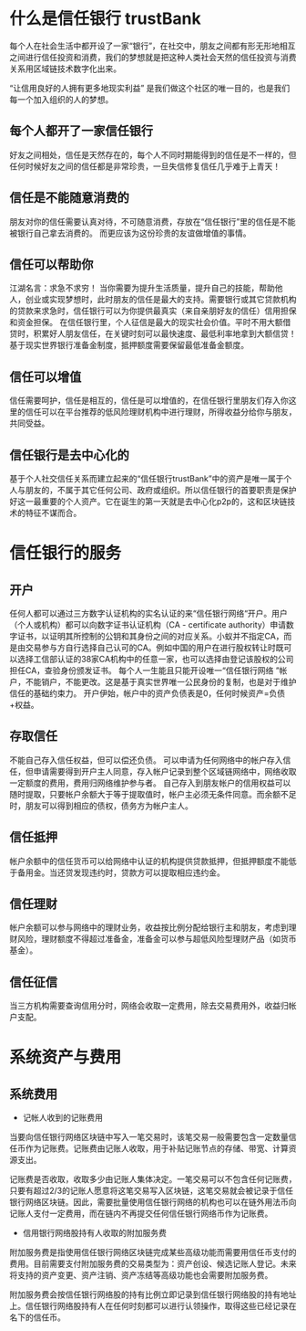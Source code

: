 
#  什么是信任银行 trustBank

每个人在社会生活中都开设了一家“银行”，在社交中，朋友之间都有形无形地相互之间进行信任投资和消费，我们的梦想就是把这种人类社会天然的信任投资与消费关系用区域链技术数字化出来。

“让信用良好的人拥有更多地现实利益” 是我们做这个社区的唯一目的，也是我们每一个加入组织的人的梦想。

## 每个人都开了一家信任银行

好友之间相处，信任是天然存在的，每个人不同时期能得到的信任是不一样的，但任何时候好友之间的信任都是非常珍贵，一旦失信修复信任几乎难于上青天！

## 信任是不能随意消费的

朋友对你的信任需要认真对待，不可随意消费，存放在“信任银行”里的信任是不能被银行自己拿去消费的。
而更应该为这份珍贵的友谊做增值的事情。

## 信任可以帮助你

江湖名言：求急不求穷！
当你需要为提升生活质量，提升自己的技能，帮助他人，创业或实现梦想时，此时朋友的信任是最大的支持。需要银行或其它贷款机构的贷款来求急时，信任银行可以为你提供最真实（来自亲朋好友的信任）信用担保和资金担保。
在信任银行里，个人征信是最大的现实社会价值。平时不用大额借贷时，积累好人朋友信任，在关键时刻可以最快速度、最低利率地拿到大额信贷！
基于现实世界银行准备金制度，抵押额度需要保留最低准备金额度。

## 信任可以增值

信任需要呵护，信任是相互的，信任是可以增值的，在信任银行里朋友们存入你这里的信任可以在平台推荐的低风险理财机构中进行理财，所得收益分给你与朋友，共同受益。

## 信任银行是去中心化的

基于个人社交信任关系而建立起来的“信任银行trustBank”中的资产是唯一属于个人与朋友的，不属于其它任何公司、政府或组织。所以信任银行的首要职责是保护好这一最重要的个人资产。它在诞生的第一天就是去中心化p2p的，这和区块链技术的特征不谋而合。

# 信任银行的服务

## 开户

任何人都可以通过三方数字认证机构的实名认证的来“信任银行网络“开户。用户（个人或机构）都可以向数字证书认证机构（CA - certificate authority）申请数字证书，以证明其所控制的公钥和其身份之间的对应关系。小蚁并不指定CA，而是由交易参与方自行选择自己认可的CA。例如中国的用户在进行股权转让时既可以选择工信部认证的38家CA机构中的任意一家，也可以选择由登记该股权的公司担任CA，查验身份颁发证书。
每个人一生能且只能开设唯一“信任银行网络 ”帐户，不能销户，不能更改。这是基于真实世界唯一公民身份的复制，也是对于维护信任的基础约束力。
开户伊始，帐户中的资产负债表是0，任何时候资产=负债+权益。

## 存取信任

不能自己存入信任权益，但可以偿还负债。
可以申请为任何网络中的帐户存入信任，但申请需要得到开户主人同意，存入帐户记录到整个区域链网络中，网络收取一定额度的费用，费用归网络维护参与者。
自己存入到朋友帐户的信用权益可以随时提取，只要帐户余额大于等于提取值时，帐户主必须无条件同意。而余额不足时，朋友可以得到相应的债权，债务方为帐户主人。

## 信任抵押

帐户余额中的信任货币可以给网络中认证的机构提供贷款抵押，但抵押额度不能低于备用金。当还贷发现违约时，贷款方可以提取相应违约金。

## 信任理财

帐户余额可以参与网络中的理财业务，收益按比例分配给银行主和朋友，考虑到理财风险，理财额度不得超过准备金，准备金可以参与超低风险型理财产品（如货币基金）。

## 信任征信

当三方机构需要查询信用分时，网络会收取一定费用，除去交易费用外，收益归帐户支配。


# 系统资产与费用

## 系统费用

* 记帐人收到的记账费用 

当要向信任银行网络区块链中写入一笔交易时，该笔交易一般需要包含一定数量信任币作为记账费。记账费由记账人收取，用于补贴记账节点的存储、带宽、计算资源支出。

记账费是否收取，收取多少由记账人集体决定。一笔交易可以不包含任何记账费，只要有超过2/3的记账人愿意将这笔交易写入区块链，这笔交易就会被记录于信任银行网络区块链。因此，需要批量使用信任银行网络的机构也可以在链外用法币向记账人支付一定费用，而在链内不再提交任何信任银行网络币作为记账费。

* 信用银行网络股持有人收取的附加服务费

附加服务费是指使用信任银行网络区块链完成某些高级功能而需要用信任币支付的费用。目前需要支付附加服务费的交易类型为：资产创设、候选记账人登记。未来将支持的资产变更、资产注销、资产冻结等高级功能也会需要附加服务费。

附加服务费会按信任银行网络股的持有比例立即记录到信任银行网络股的持有地址上。信任银行网络股持有人在任何时刻都可以进行认领操作，取得这些已经记录在名下的信任币。








